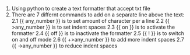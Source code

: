 1. Using python to create a text formatter that accept txt file
2. There are 7 differnt commands to add on a separate line above the text:
	2.1 {{ any_number }} is to set amount of character per a line
	2.2 {{ >any_number }} is to set indent spaces
	2.3 {{ on }} is to activate the formatter
	2.4 {{ off }} is to inactivate the formatter
	2.5 {{ ! }} is to switch on and off mode
	2.6 {{ +>any_number }} to add more indent spaces
	2.7 {{ ->any_number }} to reduce indent spaces
